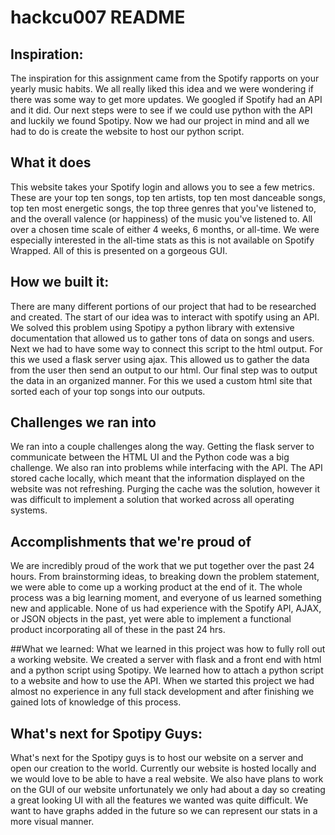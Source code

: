 # hackcu007 README

## Inspiration:
The inspiration for this assignment came from the Spotify rapports on your yearly music habits. We all really liked this idea and we were wondering if there was some way to get more updates. We googled if Spotify had an API and it did. Our next steps were to see if we could use python with the API and luckily we found Spotipy. Now we had our project in mind and all we had to do is create the website to host our python script.

## What it does
This website takes your Spotify login and allows you to see a few metrics. These are your top ten songs, top ten artists, top ten most danceable songs, top ten most energetic songs, the top three genres that you've listened to, and the overall valence (or happiness) of the music you've listened to. All over a chosen time scale of either 4 weeks, 6 months, or all-time. We were especially interested in the all-time stats as this is not available on Spotify Wrapped. All of this is presented on a gorgeous GUI.

## How we built it:
There are many different portions of our project that had to be researched and created. The start of our idea was to interact with spotify using an API. We solved this problem using Spotipy a python library with extensive documentation that allowed us to gather tons of data on songs and users. Next we had to have some way to connect this script to the html output. For this we used a flask server using ajax. This allowed us to gather the data from the user then send an output to our html. Our final step was to output the data in an organized manner. For this we used a custom html site that sorted each of your top songs into our outputs.

## Challenges we ran into
We ran into a couple challenges along the way. Getting the flask server to communicate between the HTML UI and the Python code was a big challenge. We also ran into problems while interfacing with the API. The API stored cache locally, which meant that the information displayed on the website was not refreshing. Purging the cache was the solution, however it was difficult to implement a solution that worked across all operating systems.

## Accomplishments that we're proud of
We are incredibly proud of the work that we put together over the past 24 hours. From brainstorming ideas, to breaking down the problem statement, we were able to come up a working product at the end of it. The whole process was a big learning moment, and everyone of us learned something new and applicable. None of us had experience with the Spotify API, AJAX, or JSON objects in the past, yet were able to implement a functional product incorporating all of these in the past 24 hrs.

##What we learned:
What we learned in this project was how to fully roll out a working website. We created a server with flask and a front end with html and a python script using Spotipy. We learned how to attach a python script to a website and how to use the API. When we started this project we had almost no experience in any full stack development and after finishing we gained lots of knowledge of this process.

## What's next for Spotipy Guys:
What's next for the Spotipy guys is to host our website on a server and open our creation to the world. Currently our website is hosted locally and we would love to be able to have a real website. We also have plans to work on the GUI of our website unfortunately we only had about a day so creating a great looking UI with all the features we wanted was quite difficult. We want to have graphs added in the future so we can represent our stats in a more visual manner.
